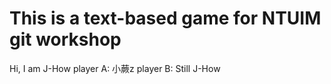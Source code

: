 # This is a text-based game for NTUIM git workshop
Hi, I am J-How
player A: 小蕨z
player B: Still J-How
